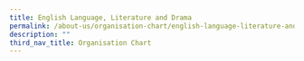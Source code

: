 ```yaml
---
title: English Language, Literature and Drama
permalink: /about-us/organisation-chart/english-language-literature-and-drama/
description: ""
third_nav_title: Organisation Chart
---
```

